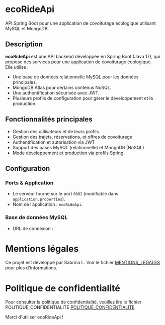 # ecoRideApi

API Spring Boot pour une application de covoiturage écologique utilisant MySQL et MongoDB.

## Description

**ecoRideApi** est une API backend développée en Spring Boot (Java 17), qui propose des services pour une application de covoiturage écologique.  
Elle utilise :  
- Une base de données relationnelle MySQL pour les données principales.  
- MongoDB Atlas pour certains contenus NoSQL.  
- Une authentification sécurisée avec JWT.  
- Plusieurs profils de configuration pour gérer le développement et la production.

## Fonctionnalités principales

- Gestion des utilisateurs et de leurs profils  
- Gestion des trajets, réservations, et offres de covoiturage  
- Authentification et autorisation via JWT  
- Support des bases MySQL (relationnelle) et MongoDB (NoSQL)  
- Mode développement et production via profils Spring


## Configuration
### Ports & Application
- Le serveur tourne sur le port `8082` (modifiable dans `application.properties`).  
- Nom de l’application : `ecoRideApi`.
### Base de données MySQL
- URL de connexion :  

# Mentions légales
Ce projet est développé par Sabrina L.
Voir le fichier [MENTIONS_LEGALES](legacy_privacy.html) pour plus d'informations.

# Politique de confidentialité
Pour consulter la politique de confidentialité, veuillez lire le fichier POLITIQUE_CONFIDENTIALITE  [POLITIQUE_CONFIDENTIALITE](politique_confidentialite.html)

Merci d'utiliser ecoRideApi !
